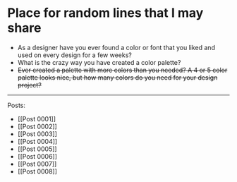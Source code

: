 # Place for random lines that I may share

- As a designer have you ever found a color or font that you liked and used on every design for a few weeks?
- What is the crazy way you have created a color palette?
- ~~Ever created a palette with more colors than you needed? A 4 or 5 color palette looks nice, but how many colors do you need for your design project?~~




---

Posts:
- [[Post 0001]]
- [[Post 0002]]
- [[Post 0003]]
- [[Post 0004]]
- [[Post 0005]]
- [[Post 0006]]
- [[Post 0007]]
- [[Post 0008]]
